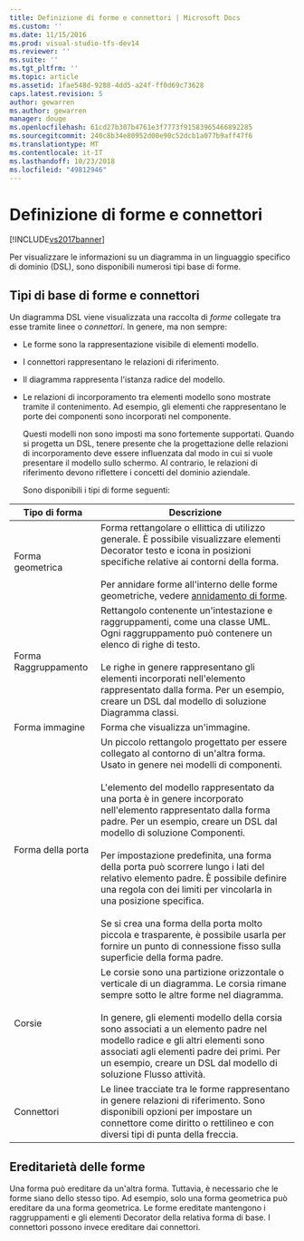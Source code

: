 ```yaml
---
title: Definizione di forme e connettori | Microsoft Docs
ms.custom: ''
ms.date: 11/15/2016
ms.prod: visual-studio-tfs-dev14
ms.reviewer: ''
ms.suite: ''
ms.tgt_pltfrm: ''
ms.topic: article
ms.assetid: 1fae548d-9288-4dd5-a24f-ff0d69c73628
caps.latest.revision: 5
author: gewarren
ms.author: gewarren
manager: douge
ms.openlocfilehash: 61cd27b307b4761e3f7773f91583965466892285
ms.sourcegitcommit: 240c8b34e80952d00e90c52dcb1a077b9aff47f6
ms.translationtype: MT
ms.contentlocale: it-IT
ms.lasthandoff: 10/23/2018
ms.locfileid: "49812946"
---
```

# <a name="defining-shapes-and-connectors"></a>Definizione di forme e connettori
[!INCLUDE[vs2017banner](../includes/vs2017banner.md)]

Per visualizzare le informazioni su un diagramma in un linguaggio specifico di dominio (DSL), sono disponibili numerosi tipi base di forme.  
  
##  <a name="shapeTypes"></a> Tipi di base di forme e connettori  
 Un diagramma DSL viene visualizzata una raccolta di *forme* collegate tra esse tramite linee o *connettori*.  In genere, ma non sempre:  
  
- Le forme sono la rappresentazione visibile di elementi modello.  
  
- I connettori rappresentano le relazioni di riferimento.  
  
- Il diagramma rappresenta l'istanza radice del modello.  
  
- Le relazioni di incorporamento tra elementi modello sono mostrate tramite il contenimento. Ad esempio, gli elementi che rappresentano le porte dei componenti sono incorporati nel componente.  
  
  Questi modelli non sono imposti ma sono fortemente supportati. Quando si progetta un DSL, tenere presente che la progettazione delle relazioni di incorporamento deve essere influenzata dal modo in cui si vuole presentare il modello sullo schermo. Al contrario, le relazioni di riferimento devono riflettere i concetti del dominio aziendale.  
  
  Sono disponibili i tipi di forme seguenti:  
  
|Tipo di forma|Descrizione|  
|----------------|-----------------|  
|Forma geometrica|Forma rettangolare o ellittica di utilizzo generale. È possibile visualizzare elementi Decorator testo e icona in posizioni specifiche relative ai contorni della forma.<br /><br /> Per annidare forme all'interno delle forme geometriche, vedere [annidamento di forme](../modeling/nesting-shapes.md).|  
|Forma Raggruppamento|Rettangolo contenente un'intestazione e raggruppamenti, come una classe UML. Ogni raggruppamento può contenere un elenco di righe di testo.<br /><br /> Le righe in genere rappresentano gli elementi incorporati nell'elemento rappresentato dalla forma. Per un esempio, creare un DSL dal modello di soluzione Diagramma classi.|  
|Forma immagine|Forma che visualizza un'immagine.|  
|Forma della porta|Un piccolo rettangolo progettato per essere collegato al contorno di un'altra forma. Usato in genere nei modelli di componenti.<br /><br /> L'elemento del modello rappresentato da una porta è in genere incorporato nell'elemento rappresentato dalla forma padre. Per un esempio, creare un DSL dal modello di soluzione Componenti.<br /><br /> Per impostazione predefinita, una forma della porta può scorrere lungo i lati del relativo elemento padre. È possibile definire una regola con dei limiti per vincolarla in una posizione specifica.<br /><br /> Se si crea una forma della porta molto piccola e trasparente, è possibile usarla per fornire un punto di connessione fisso sulla superficie della forma padre.|  
|Corsie|Le corsie sono una partizione orizzontale o verticale di un diagramma. Le corsia rimane sempre sotto le altre forme nel diagramma.<br /><br /> In genere, gli elementi modello della corsia sono associati a un elemento padre nel modello radice e gli altri elementi sono associati agli elementi padre dei primi. Per un esempio, creare un DSL dal modello di soluzione Flusso attività.|  
|Connettori|Le linee tracciate tra le forme rappresentano in genere relazioni di riferimento. Sono disponibili opzioni per impostare un connettore come diritto o rettilineo e con diversi tipi di punta della freccia.|  
  
##  <a name="shapeInheritance"></a> Ereditarietà delle forme  
 Una forma può ereditare da un'altra forma. Tuttavia, è necessario che le forme siano dello stesso tipo. Ad esempio, solo una forma geometrica può ereditare da una forma geometrica. Le forme ereditate mantengono i raggruppamenti e gli elementi Decorator della relativa forma di base. I connettori possono invece ereditare dai connettori.



